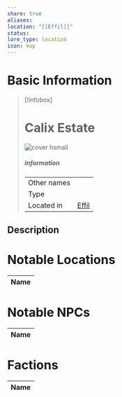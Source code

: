 ```yaml
---
share: true
aliases: 
location: "[[Effil]]"
status: 
lore_type: location
icon: map
---
```

# Basic Information
> [!infobox]
> # Calix Estate
> ![cover hsmall](insertimage.png)
> ##### Information
> |   |  |
> | ---- | ---- |
> | Other names | |
> | Type | 
> | Located in | [Effil](../Settlements/Effil.md)|
## Description
# Notable Locations
| Name |
| ---- |

# Notable NPCs
| Name |
| ---- |

# Factions
| Name |
| ---- |
